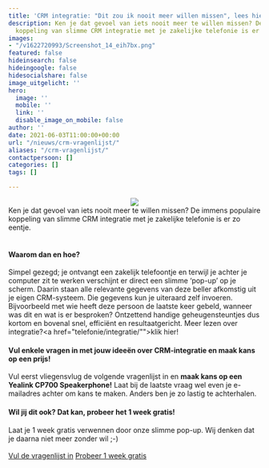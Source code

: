 ```yaml
---
title: 'CRM integratie: "Dit zou ik nooit meer willen missen", lees hier waarom.'
description: Ken je dat gevoel van iets nooit meer te willen missen? De immens populaire
  koppeling van slimme CRM integratie met je zakelijke telefonie is er zo eentje.
images:
- "/v1622720993/Screenshot_14_eih7bx.png"
featured: false
hideinsearch: false
hideingoogle: false
hidesocialshare: false
image_uitgelicht: ''
hero:
  image: ''
  mobile: ''
  link: ''
  disable_image_on_mobile: false
author: ''
date: 2021-06-03T11:00:00+00:00
url: "/nieuws/crm-vragenlijst/"
aliases: "/crm-vragenlijst/"
contactpersoon: []
categories: []
tags: []

---
```

<center><img src="https://res.cloudinary.com/callvoip/image/upload/v1622720993/Screenshot_14_eih7bx.png"></center>
Ken je dat gevoel van iets nooit meer te willen missen? De immens populaire koppeling van slimme CRM integratie met je zakelijke telefonie is er zo eentje.<br><br>

#### Waarom dan en hoe?

Simpel gezegd; je ontvangt een zakelijk telefoontje en terwijl je achter je computer zit te werken verschijnt er direct een slimme ‘pop-up’ op je scherm. Daarin staan alle relevante gegevens van deze beller afkomstig uit je eigen CRM-systeem. Die gegevens kun je uiteraard zelf invoeren. Bijvoorbeeld met wie heeft deze persoon de laatste keer gebeld, wanneer was dit en wat is er besproken? Ontzettend handige geheugensteuntjes dus kortom en bovenal snel, efficiënt en resultaatgericht. Meer lezen over integratie?<a href="telefonie/integratie/"">klik hier!</a>

#### Vul enkele vragen in met jouw ideeën over CRM-integratie en maak kans op een prijs!

Vul eerst vliegensvlug de volgende vragenlijst in en **maak kans op een Yealink CP700 Speakerphone!** Laat bij de laatste vraag wel even je e-mailadres achter om kans te maken. Anders ben je zo lastig te achterhalen.

#### Wil jij dit ook? Dat kan, probeer het 1 week gratis!

Laat je 1 week gratis verwennen door onze slimme pop-up. Wij denken dat je daarna niet meer zonder wil ;-)
<br><br><a href="https://docs.google.com/forms/d/e/1FAIpQLScCnzt5kZ2vvey-ZOF6tu-WNU4PCw5mMgRGtdk1Gz3HrcuMkQ/viewform" class="button">Vul de vragenlijst in</a>   <a href="aanvragen/voip-cti/" class="button">Probeer 1 week gratis</a>
